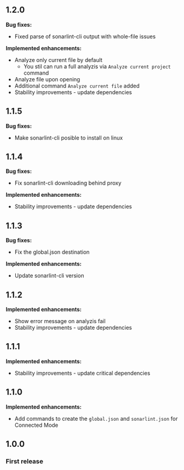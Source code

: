## 1.2.0

**Bug fixes:**

* Fixed parse of sonarlint-cli output with whole-file issues 

**Implemented enhancements:**

  * Analyze only current file by default
    * You stil can run a full analyzis via `Analyze current project` command
  * Analyze file upon opening
  * Additional command `Analyze current file` added
  * Stability improvements - update dependencies

## 1.1.5

**Bug fixes:**

  * Make sonarlint-cli posible to install on linux

## 1.1.4

**Bug fixes:**

  * Fix sonarlint-cli downloading behind proxy

**Implemented enhancements:**

  * Stability improvements - update dependencies

## 1.1.3

**Bug fixes:**

  * Fix the global.json destination

**Implemented enhancements:**

  * Update sonarlint-cli version

## 1.1.2

**Implemented enhancements:**

  * Show error message on analyzis fail
  * Stability improvements - update dependencies

## 1.1.1

**Implemented enhancements:**

  * Stability improvements - update critical dependencies

## 1.1.0

**Implemented enhancements:**

  * Add commands to create the `global.json` and `sonarlint.json` for Connected Mode

## 1.0.0

### First release
